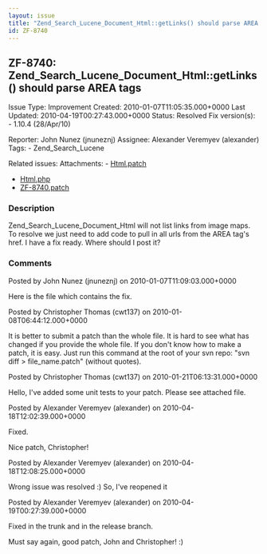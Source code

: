 ```yaml
---
layout: issue
title: "Zend_Search_Lucene_Document_Html::getLinks() should parse AREA tags"
id: ZF-8740
---
```


ZF-8740: Zend\_Search\_Lucene\_Document\_Html::getLinks() should parse AREA tags
--------------------------------------------------------------------------------

 Issue Type: Improvement Created: 2010-01-07T11:05:35.000+0000 Last Updated: 2010-04-19T00:27:43.000+0000 Status: Resolved Fix version(s): - 1.10.4 (28/Apr/10)
 
 Reporter:  John Nunez (jnuneznj)  Assignee:  Alexander Veremyev (alexander)  Tags: - Zend\_Search\_Lucene
 
 Related issues: 
 Attachments: - [Html.patch](/issues/secure/attachment/12592/Html.patch)
- [Html.php](/issues/secure/attachment/12591/Html.php)
- [ZF-8740.patch](/issues/secure/attachment/12655/ZF-8740.patch)
 
### Description

Zend\_Search\_Lucene\_Document\_Html will not list links from image maps. To resolve we just need to add code to pull in all urls from the AREA tag's href. I have a fix ready. Where should I post it?

 

 

### Comments

Posted by John Nunez (jnuneznj) on 2010-01-07T11:09:03.000+0000

Here is the file which contains the fix.

 

 

Posted by Christopher Thomas (cwt137) on 2010-01-08T06:44:12.000+0000

It is better to submit a patch than the whole file. It is hard to see what has changed if you provide the whole file. If you don't know how to make a patch, it is easy. Just run this command at the root of your svn repo: "svn diff > file\_name.patch" (without quotes).

 

 

Posted by Christopher Thomas (cwt137) on 2010-01-21T06:13:31.000+0000

Hello, I've added some unit tests to your patch. Please see attached file.

 

 

Posted by Alexander Veremyev (alexander) on 2010-04-18T12:02:39.000+0000

Fixed.

Nice patch, Christopher!

 

 

Posted by Alexander Veremyev (alexander) on 2010-04-18T12:08:25.000+0000

Wrong issue was resolved :) So, I've reopened it

 

 

Posted by Alexander Veremyev (alexander) on 2010-04-19T00:27:39.000+0000

Fixed in the trunk and in the release branch.

Must say again, good patch, John and Christopher! :)

 

 